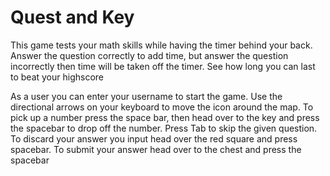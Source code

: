 # Quest and Key
This game tests your math skills while having the timer behind your back.
Answer the question correctly to add time, but answer the question incorrectly then time will be taken off the timer. See how long you can last to beat your highscore 

As a user you can enter your username to start the game. 
Use the directional arrows on your keyboard to move the icon around the map.
To pick up a number press the space bar, then head over to the key and press the spacebar to drop off the number.
Press Tab to skip the given question.
To discard your answer you input head over the red square and press spacebar.
To submit your answer head over to the chest and press the spacebar
